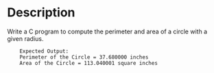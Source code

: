 # Description

Write a C program to compute the perimeter and area of a circle with a given radius.

		Expected Output:
		Perimeter of the Circle = 37.680000 inches
		Area of the Circle = 113.040001 square inches
